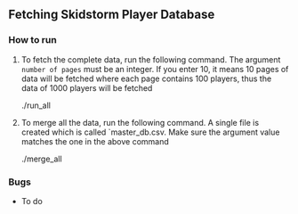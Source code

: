 ## Fetching Skidstorm Player Database

### How to run

1. To fetch the complete data, run the following command. The argument `number of pages` must be an integer. If you enter 10, it means 10 pages of data will be fetched where each page contains 100 players, thus the data of 1000 players will be fetched

	./run_all <number of pages>

2. To merge all the data, run the following command. A single file is created which is called `master_db.csv. Make sure the argument value matches the one in the above command

	./merge_all <number of pages>


### Bugs

* To do
